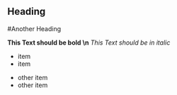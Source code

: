 
## Heading
#Another Heading

**This Text should be bold \n**
*This Text should be in italic*

* item
* item

- other item
- other item
